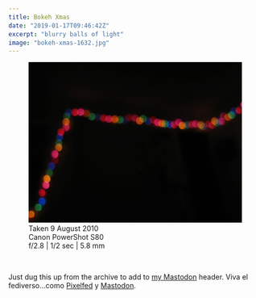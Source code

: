 ```yaml
---
title: Bokeh Xmas
date: "2019-01-17T09:46:42Z"
excerpt: "blurry balls of light"
image: "bokeh-xmas-1632.jpg"
---
```


<figure class="mw848">
<img
  src="bokeh-xmas-1632.jpg"
  alt="blurry, colorful balls of light in the dark"
/><br />
<figcaption>
  Taken 9 August 2010<br />Canon PowerShot&nbsp;S80<br />f/2.8 | 1/2&nbsp;sec | 5.8&nbsp;mm
</figcaption>
</figure>

<br />

Just dug this up from the archive to add to <a href="https://mastodon.social/@rdela">my Mastodon</a> header. Viva el fediverso&hellip;como <a href="https://pixelfed.social/p/rdela/32752">Pixelfed</a>&nbsp;y&nbsp;<a href="https://mastodon.social/@rdela/101431643343266647">Mastodon</a>.
